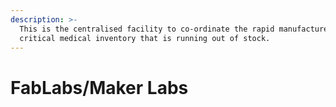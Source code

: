 ```yaml
---
description: >-
  This is the centralised facility to co-ordinate the rapid manufacture of most
  critical medical inventory that is running out of stock.
---
```


# FabLabs/Maker Labs

